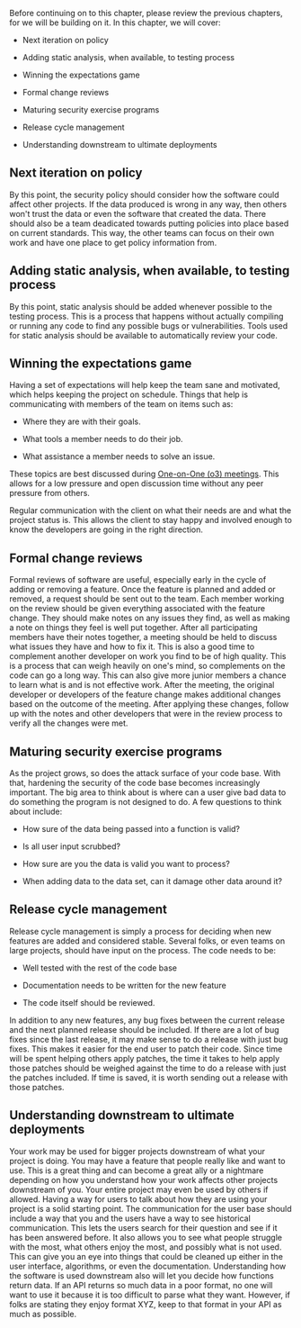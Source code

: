 <!--
.. title: LEVEL 4: SOFTWARE ENGINEERING FOR HIGH-RELIABILITY CI
.. slug: level-4
.. date: 2019-04-12 15:21:19 UTC-04:00
.. tags: 
.. category: TrustedCI Software Engeneering Guide security policy
.. link: 
.. description:TrustedCI Software Engeneering Guide Level 4 Security policy.  Security policy should consider how the software could affect other software.
.. type: text
-->

Before continuing on to this chapter, please review the previous chapters, for we will be building on it. In this chapter, we will cover: 

* Next iteration on policy

* Adding static analysis, when available, to testing process

* Winning the expectations game

* Formal change reviews

* Maturing security exercise programs

* Release cycle management

* Understanding downstream to ultimate deployments

## Next iteration on policy

By this point, the security policy should consider how the software could affect other projects. If the data produced is wrong in any way, then others won't trust the data or even the software that created the data. There should also be a team deadicated towards putting policies into place based on current standards. This way, the other teams can focus on their own work and have one place to get policy information from.

## Adding static analysis, when available, to testing process

By this point, static analysis should be added whenever possible to the testing process. This is a process that happens without actually compiling or running any code to find any possible bugs or vulnerabilities. Tools used for static analysis should be available to automatically review your code.

## Winning the expectations game

Having a set of expectations will help keep the team sane and motivated, which helps keeping the project on schedule. Things that help is communicating with members of the team on items such as:

* Where they are with their goals.

* What tools a member needs to do their job.

* What assistance a member needs to solve an issue.

These topics are best discussed during [One-on-One (o3) meetings](https://blog.impraise.com/360-feedback/1-on-1s-for-engaged-employees-how-good-managers-should-do-them-performance-review). This allows for a low pressure and open discussion time without any peer pressure from others.

Regular communication with the client on what their needs are and what the project status is. This allows the client to stay happy and involved enough to know the developers are going in the right direction.

## Formal change reviews

Formal reviews of software are useful, especially early in the cycle of adding or removing a feature. Once the feature is planned and added or removed, a request should be sent out to the team. Each member working on the review should be given everything associated with the feature change. They should make notes on any issues they find, as well as making a note on things they feel is well put together. After all participating members have their notes together, a meeting should be held to discuss what issues they have and how to fix it. This is also a good time to complement another developer on work you find to be of high quality. This is a process that can weigh heavily on one's mind, so complements on the code can go a long way. This can also give more junior members a chance to learn what is and is not effective work. After the meeting, the original developer or developers of the feature change makes additional changes based on the outcome of the meeting. After applying these changes, follow up with the notes and other developers that were in the review process to verify all the changes were met.

## Maturing security exercise programs

As the project grows, so does the attack surface of your code base. With that, hardening the security of the code base becomes increasingly important. The big area to think about is where can a user give bad data to do something the program is not designed to do. A few questions to think about include:

* How sure of the data being passed into a function is valid?

* Is all user input scrubbed?

* How sure are you the data is valid you want to process?

* When adding data to the data set, can it damage other data around it?

## Release cycle management

Release cycle management is simply a process for deciding when new features are added and considered stable. Several folks, or even teams on large projects, should have input on the process. The code needs to be:

* Well tested with the rest of the code base

* Documentation needs to be written for the new feature

* The code itself should be reviewed.

In addition to any new features, any bug fixes between the current release and the next planned release should be included. If there are a lot of bug fixes since the last release, it may make sense to do a release with just bug fixes. This makes it easier for the end user to patch their code. Since time will be spent helping others apply patches, the time it takes to help apply those patches should be weighed against the time to do a release with just the patches included. If time is saved, it is worth sending out a release with those patches.

## Understanding downstream to ultimate deployments

Your work may be used for bigger projects downstream of what your project is doing. You may have a feature that people really like and want to use. This is a great thing and can become a great ally or a nightmare depending on how you understand how your work affects other projects downstream of you. Your entire project may even be used by others if allowed. Having a way for users to talk about how they are using your project is a solid starting point. The communication for the user base should include a way that you and the users have a way to see historical communication. This lets the users search for their question and see if it has been answered before. It also allows you to see what people struggle with the most, what others enjoy the most, and possibly what is not used. This can give you an eye into things that could be cleaned up either in the user interface, algorithms, or even the documentation. Understanding how the software is used downstream also will let you decide how functions return data. If an API returns so much data in a poor format, no one will want to use it because it is too difficult to parse what they want. However, if folks are stating they enjoy format XYZ, keep to that format in your API as much as possible.
